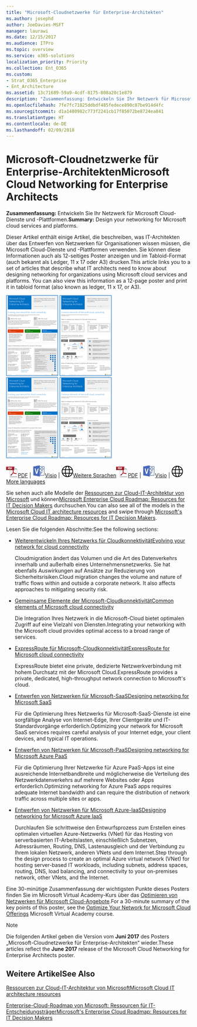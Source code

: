 ```yaml
---
title: "Microsoft-Cloudnetzwerke für Enterprise-Architekten"
ms.author: josephd
author: JoeDavies-MSFT
manager: laurawi
ms.date: 12/15/2017
ms.audience: ITPro
ms.topic: overview
ms.service: o365-solutions
localization_priority: Priority
ms.collection: Ent_O365
ms.custom:
- Strat_O365_Enterprise
- Ent_Architecture
ms.assetid: 13c71689-59a9-4cdf-8175-808a20c1e879
description: "Zusammenfassung: Entwickeln Sie Ihr Netzwerk für Microsoft Cloud-Dienste und -Plattformen."
ms.openlocfilehash: 7fe7fc71825ddbdf485fedece890c87be914d4fc
ms.sourcegitcommit: d1a1480982c773f2241cb17f85072be8724ea841
ms.translationtype: HT
ms.contentlocale: de-DE
ms.lasthandoff: 02/09/2018
---
```

# <a name="microsoft-cloud-networking-for-enterprise-architects"></a><span data-ttu-id="af218-103">Microsoft-Cloudnetzwerke für Enterprise-Architekten</span><span class="sxs-lookup"><span data-stu-id="af218-103">Microsoft Cloud Networking for Enterprise Architects</span></span>

 <span data-ttu-id="af218-104">**Zusammenfassung:** Entwickeln Sie Ihr Netzwerk für Microsoft Cloud-Dienste und -Plattformen.</span><span class="sxs-lookup"><span data-stu-id="af218-104">**Summary:** Design your networking for Microsoft cloud services and platforms.</span></span>
  
<span data-ttu-id="af218-p101">Dieser Artikel enthält einige Artikel, die beschreiben, was IT-Architekten über das Entwerfen von Netzwerken für Organisationen wissen müssen, die Microsoft Cloud-Dienste und -Plattformen verwenden. Sie können diese Informationen auch als 12-seitiges Poster anzeigen und im Tabloid-Format (auch bekannt als Ledger, 11 x 17 oder A3) drucken.</span><span class="sxs-lookup"><span data-stu-id="af218-p101">This article links you to a set of articles that describe what IT architects need to know about designing networking for organizations using Microsoft cloud services and platforms. You can also view this information as a 12-page poster and print it in tabloid format (also known as ledger, 11 x 17, or A3).</span></span>
  
<span data-ttu-id="af218-107">[![Miniaturbild für Microsoft-Cloud-Netzwerkmodell](images/95e8ab6a-b4d0-4836-acc1-b0b77ebf46e6.png)  
](https://go.microsoft.com/fwlink/p/?linkid=842073)</span><span class="sxs-lookup"><span data-stu-id="af218-107">[![Thumb image for Microsoft cloud networking model](images/95e8ab6a-b4d0-4836-acc1-b0b77ebf46e6.png)  
](https://go.microsoft.com/fwlink/p/?linkid=842073)</span></span>
  
<span data-ttu-id="af218-108">![PDF-Datei](images/ITPro_Other_PDFicon.png)[PDF](https://go.microsoft.com/fwlink/p/?linkid=842073) | ![Visio-Datei](images/ITPro_Other_VisioIcon.jpg)[Visio](https://go.microsoft.com/fwlink/p/?linkid=842074) | ![Seite mit Versionen in zusätzlichen Sprachen anzeigen](images/e16c992d-b0f8-48ae-bf44-db7a9fcaab9e.png)[Weitere Sprachen](https://www.microsoft.com/download/details.aspx?id=54425)</span><span class="sxs-lookup"><span data-stu-id="af218-108">![PDF file](images/ITPro_Other_PDFicon.png)[PDF](https://go.microsoft.com/fwlink/p/?linkid=842073) | ![Visio file](images/ITPro_Other_VisioIcon.jpg)[Visio](https://go.microsoft.com/fwlink/p/?linkid=842074) | ![See a page with versions in additional languages](images/e16c992d-b0f8-48ae-bf44-db7a9fcaab9e.png)[More languages](https://www.microsoft.com/download/details.aspx?id=54425)</span></span>
  
<span data-ttu-id="af218-109">Sie sehen auch alle Modelle der [Ressourcen zur Cloud-IT-Architektur von Microsoft](microsoft-cloud-it-architecture-resources.md) und können[Microsoft Enterprise Cloud Roadmap: Resources for IT Decision Makers](https://aka.ms/cloudarchitecture) durchsuchen.</span><span class="sxs-lookup"><span data-stu-id="af218-109">You can also see all of the models in the [Microsoft Cloud IT architecture resources](microsoft-cloud-it-architecture-resources.md) and swipe through [Microsoft's Enterprise Cloud Roadmap: Resources for IT Decision Makers](https://aka.ms/cloudarchitecture).</span></span>
  
<span data-ttu-id="af218-110">Lesen Sie die folgenden Abschnitte:</span><span class="sxs-lookup"><span data-stu-id="af218-110">See the following sections:</span></span>
  
- [<span data-ttu-id="af218-111">Weiterentwickeln Ihres Netzwerks für Cloudkonnektivität</span><span class="sxs-lookup"><span data-stu-id="af218-111">Evolving your network for cloud connectivity</span></span>](evolving-your-network-for-cloud-connectivity.md)
    
    <span data-ttu-id="af218-p102">Cloudmigration ändert das Volumen und die Art des Datenverkehrs innerhalb und außerhalb eines Unternehmensnetzwerks. Sie hat ebenfalls Auswirkungen auf Ansätze zur Reduzierung von Sicherheitsrisiken.</span><span class="sxs-lookup"><span data-stu-id="af218-p102">Cloud migration changes the volume and nature of traffic flows within and outside a corporate network. It also affects approaches to mitigating security risk.</span></span>
    
- [<span data-ttu-id="af218-114">Gemeinsame Elemente der Microsoft-Cloudkonnektivität</span><span class="sxs-lookup"><span data-stu-id="af218-114">Common elements of Microsoft cloud connectivity</span></span>](common-elements-of-microsoft-cloud-connectivity.md)
    
    <span data-ttu-id="af218-115">Die Integration Ihres Netzwerk in die Microsoft-Cloud bietet optimalen Zugriff auf eine Vielzahl von Diensten.</span><span class="sxs-lookup"><span data-stu-id="af218-115">Integrating your networking with the Microsoft cloud provides optimal access to a broad range of services.</span></span>
    
- [<span data-ttu-id="af218-116">ExpressRoute für Microsoft-Cloudkonnektivität</span><span class="sxs-lookup"><span data-stu-id="af218-116">ExpressRoute for Microsoft cloud connectivity</span></span>](expressroute-for-microsoft-cloud-connectivity.md)
    
    <span data-ttu-id="af218-117">ExpressRoute bietet eine private, dedizierte Netzwerkverbindung mit hohem Durchsatz mit der Microsoft Cloud.</span><span class="sxs-lookup"><span data-stu-id="af218-117">ExpressRoute provides a private, dedicated, high-throughput network connection to Microsoft's cloud.</span></span>
    
- [<span data-ttu-id="af218-118">Entwerfen von Netzwerken für Microsoft-SaaS</span><span class="sxs-lookup"><span data-stu-id="af218-118">Designing networking for Microsoft SaaS</span></span>](designing-networking-for-microsoft-saas.md)
    
    <span data-ttu-id="af218-119">Für die Optimierung Ihres Netzwerks für Microsoft-SaaS-Dienste ist eine sorgfältige Analyse von Internet-Edge, Ihrer Clientgeräte und IT-Standardvorgänge erforderlich.</span><span class="sxs-lookup"><span data-stu-id="af218-119">Optimizing your network for Microsoft SaaS services requires careful analysis of your Internet edge, your client devices, and typical IT operations.</span></span>
    
- [<span data-ttu-id="af218-120">Entwerfen von Netzwerken für Microsoft-PaaS</span><span class="sxs-lookup"><span data-stu-id="af218-120">Designing networking for Microsoft Azure PaaS</span></span>](designing-networking-for-microsoft-azure-paas.md)
    
    <span data-ttu-id="af218-121">Für die Optimierung Ihrer Netzwerke für Azure PaaS-Apps ist eine ausreichende Internetbandbreite und möglicherweise die Verteilung des Netzwerkdatenverkehrs auf mehrere Websites oder Apps erforderlich.</span><span class="sxs-lookup"><span data-stu-id="af218-121">Optimizing networking for Azure PaaS apps requires adequate Internet bandwidth and can require the distribution of network traffic across multiple sites or apps.</span></span>
    
- [<span data-ttu-id="af218-122">Entwerfen von Netzwerken für Microsoft Azure-IaaS</span><span class="sxs-lookup"><span data-stu-id="af218-122">Designing networking for Microsoft Azure IaaS</span></span>](designing-networking-for-microsoft-azure-iaas.md)
    
    <span data-ttu-id="af218-123">Durchlaufen Sie schrittweise den Entwurfsprozess zum Erstellen eines optimalen virtuellen Azure-Netzwerks (VNet) für das Hosting von serverbasierten IT-Arbeitslasten, einschließlich Subnetzen, Adressräumen, Routing, DNS, Lastenausgleich und der Verbindung zu Ihrem lokalen Netzwerk, anderen VNets und dem Internet.</span><span class="sxs-lookup"><span data-stu-id="af218-123">Step through the design process to create an optimal Azure virtual network (VNet) for hosting server-based IT workloads, including subnets, address spaces, routing, DNS, load balancing, and connectivity to your on-premises network, other VNets, and the Internet.</span></span>
    
<span data-ttu-id="af218-124">Eine 30-minütige Zusammenfassung der wichtigsten Punkte dieses Posters finden Sie im Microsoft Virtual Academy-Kurs über das [Optimieren von Netzwerken für Microsoft Cloud-Angebote](https://mva.microsoft.com/de-DE/training-courses/optimize-your-network-for-microsoft-cloud-offerings-17743).</span><span class="sxs-lookup"><span data-stu-id="af218-124">For a 30-minute summary of the key points of this poster, see the [Optimize Your Network for Microsoft Cloud Offerings](https://mva.microsoft.com/de-DE/training-courses/optimize-your-network-for-microsoft-cloud-offerings-17743) Microsoft Virtual Academy course.</span></span>
  
> [!NOTE]
> <span data-ttu-id="af218-125">Die folgenden Artikel geben die Version vom **Juni 2017** des Posters „Microsoft-Cloudnetzwerke für Enterprise-Architekten“ wieder.</span><span class="sxs-lookup"><span data-stu-id="af218-125">These articles reflect the **June 2017** release of the Microsoft Cloud Networking for Enterprise Architects poster.</span></span>
  
## <a name="see-also"></a><span data-ttu-id="af218-126">Weitere Artikel</span><span class="sxs-lookup"><span data-stu-id="af218-126">See Also</span></span>

[<span data-ttu-id="af218-127">Ressourcen zur Cloud-IT-Architektur von Microsoft</span><span class="sxs-lookup"><span data-stu-id="af218-127">Microsoft Cloud IT architecture resources</span></span>](microsoft-cloud-it-architecture-resources.md)

[<span data-ttu-id="af218-128">Enterprise-Cloud-Roadmap von Microsoft: Ressourcen für IT-Entscheidungsträger</span><span class="sxs-lookup"><span data-stu-id="af218-128">Microsoft's Enterprise Cloud Roadmap: Resources for IT Decision Makers</span></span>](https://sway.com/FJ2xsyWtkJc2taRD)



